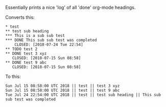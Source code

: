 Essentially prints a nice 'log' of all 'done' org-mode headings.

Converts this: 

```
* test
** test sub heading
*** This is a sub sub test
*** DONE This sub sub test was completed
    CLOSED: [2018-07-24 Tue 22:54]
** TODO test 2
** DONE test 3 xyz
   CLOSED: [2018-07-15 Sun 08:58]
** DONE test 9 abc
   CLOSED: [2018-07-15 Sun 08:58]
 ```

To this:

```
Sun Jul 15 08:58:00 UTC 2018 || test || test 3 xyz
Sun Jul 15 08:58:00 UTC 2018 || test || test 9 abc
Tue Jul 24 22:54:00 UTC 2018 || test || test sub heading || This sub sub test was completed
```
